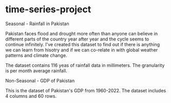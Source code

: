 # time-series-project

Seasonal - Rainfall in Pakistan

Pakistan faces flood and drought more often than anyone can believe in different parts of the country year after year and the cycle seems to continue infinitely. I've created this dataset to find out if there is anything we can learn from hisotry and if we can co-relate in with global weather patterns and climate change.

The dataset contains 116 yeas of rainfall data in millimeters. The granularity is per month average rainfall.

Non-Seasonal - GDP of Pakistan

This is the dataset of Pakistan's GDP from 1960-2022. The dataset includes 4 columns and 60 rows.
